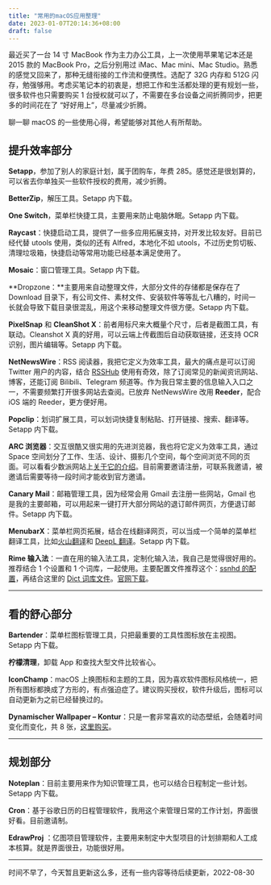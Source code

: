 ```yaml
---
title: "常用的macOS应用整理"
date: 2023-01-07T20:14:36+08:00
draft: false
---
```


最近买了一台 14 寸 MacBook 作为主力办公工具，上一次使用苹果笔记本还是 2015 款的 MacBook Pro，之后分别用过 iMac、Mac mini、Mac Studio。熟悉的感觉又回来了，那种无缝衔接的工作流和便携性。选配了 32G 内存和 512G 闪存，勉强够用。考虑买笔记本的初衷是，想把工作和生活都处理的更有规划一些，很多软件也只需要购买 1 台授权就可以了，不需要在多台设备之间折腾同步，把更多的时间花在了 “好好用上”，尽量减少折腾。

聊一聊 macOS 的一些使用心得，希望能够对其他人有所帮助。

## 提升效率部分

**Setapp**，参加了别人的家庭计划，属于团购车，年费 285。感觉还是很划算的，可以省去你单独买一些软件授权的费用，减少折腾。

**BetterZip**，解压工具。Setapp 内下载。

**One Switch**，菜单栏快捷工具，主要用来防止电脑休眠。Setapp 内下载。

**Raycast**：快捷启动工具，提供了一些多应用拓展支持，对开发比较友好。目前已经代替 utools 使用，类似的还有 Alfred，本地化不如 utools，不过历史剪切板、清理垃圾箱，快捷启动等常用功能已经基本满足使用了。

**Mosaic**：窗口管理工具。Setapp 内下载。

**Dropzone：**主要用来自动整理文件，大部分文件的存储都是保存在了 Download 目录下，有公司文件、素材文件、安装软件等等乱七八糟的，时间一长就会导致下载目录很混乱，用这个来移动整理文件很方便。Setapp 内下载。

**PixelSnap** 和 **CleanShot X**：前者用标尺来大概量个尺寸，后者是截图工具，有联动。Cleanshot X 真的好用，可以云端上传截图后自动获取链接，还支持 OCR 识别，图片编辑等。Setapp 内下载。

**NetNewsWire**：RSS 阅读器，我把它定义为效率工具，最大的痛点是可以订阅 Twitter 用户的内容，结合 [RSSHub](https://docs.rsshub.app/) 使用有奇效，除了订阅常见的新闻资讯网站、博客，还能订阅 Bilibili、Telegram 频道等。作为我日常主要的信息输入入口之一，不需要频繁打开很多网站去查阅。已放弃 NetNewsWire 改用 **Reeder**，配合 iOS 端的 Reeder，更方便好用。

**Popclip**：划词扩展工具，可以划词快捷复制粘贴、打开链接、搜索、翻译等。Setapp 内下载。

**ARC 浏览器**：交互很酷又很实用的先进浏览器，我也将它定义为效率工具，通过 Space 空间划分了工作、生活、设计、摄影几个空间，每个空间浏览不同的页面。可以看看少数派网站上[关于它的介绍](https://sspai.com/post/75216)。目前需要邀请注册，可联系我邀请，被邀请后需要等待一段时间才能收到官方邀请。

**Canary Mail**：邮箱管理工具，因为经常会用 Gmail 去注册一些网站，Gmail 也是我的主要邮箱，可以用起来一键打开大部分网站的退订邮件网页，方便退订邮件。Setapp 内下载。

**MenubarX**：菜单栏网页拓展，结合在线翻译网页，可以当成一个简单的菜单栏翻译工具，比如[火山翻译](https://translate.volcengine.com/)和 [DeepL 翻译](https://www.deepl.com/zh/translator-mobile)。Setapp 内下载。

**Rime 输入法**：一直在用的输入法工具，定制化输入法，我自己是觉得很好用的。推荐结合 1 个设置和 1 个词库，一起使用。主要配置文件推荐这个：[ssnhd 的配置](https://github.com/ssnhd/rime)，再结合这里的 [Dict 词库文件](https://github.com/wongdean/rime-settings)。[官网下载](https://rime.im/)。

------

## 看的舒心部分

**Bartender**：菜单栏图标管理工具，只把最重要的工具性图标放在主视图。Setapp 内下载。

**柠檬清理**，卸载 App 和查找大型文件比较省心。

**IconChamp**：macOS 上换图标和主题的工具，因为喜欢软件图标风格统一，把所有图标都换成了方形的，有点强迫症了。建议购买授权，软件升级后，图标可以自动更新为之前已经替换过的。

**Dynamischer Wallpaper – Kontur**：只是一套非常喜欢的动态壁纸，会随着时间变化而变化，共 8 张，[这里购买](https://kram.store/products/dynamischer-wallpaper-kontur)。

------

## 规划部分

**Noteplan**：目前主要用来作为知识管理工具，也可以结合日程制定一些计划。Setapp 内下载。

**Cron**：基于谷歌日历的日程管理软件，我用这个来管理日常的工作计划，界面很好看。目前邀请制。

**EdrawProj** ：亿图项目管理软件，主要用来制定中大型项目的计划排期和人工成本核算。就是界面很丑，功能很好用。

------

时间不早了，今天暂且更新这么多，还有一些内容等待后续更新，2022-08-30
